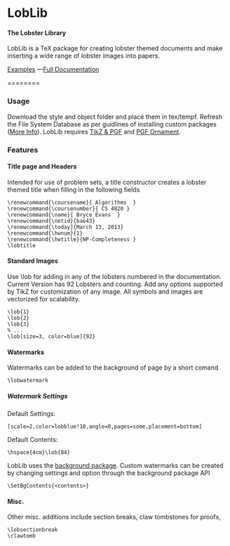 LobLib 
=======
#### The Lobster Library ####

LobLib is a TeX package for creating lobster themed documents and make inserting a wide range of lobster images into papers.

[Examples](https://github.com/bae43/LobLib/tree/master/documentation/examples) —[Full Documentation](https://github.com/bae43/LobLib/tree/master/documentation) 

========

### Usage ###

Download the style and object folder and place them in tex/tempf. Refresh the File System Database as per guidlines of installing custom packages ([More Info](http://www.math.uiuc.edu/~hildebr/tex/tips-customstyles.html)). LobLib requires [TikZ & PGF](http://www.ctan.org/pkg/pgf) and [PGF Ornament](http://altermundus.com/pages/downloads/packages/pgfornament/ornaments.pdf).

### Features ###

#### Title page and Headers ####

Intended for use of problem sets, a title constructor creates a lobster themed title when filling in the following fields
```TeX
\renewcommand{\coursename}{ Algorithms  }
\renewcommand{\coursenumber}{ CS 4820 }
\renewcommand{\name}{ Bryce Evans  }
\renewcommand{\netid}{bae43}
\renewcommand{\today}{March 13, 2013}
\renewcommand{\hwnum}{1}
\renewcommand{\hwtitle}{NP-Completeness }
\lobtitle
```

#### Standard Images
Use \lob for adding in any of the lobsters numbered in the documentation. Current Version has 92 Lobsters and counting. Add any options supported by TikZ for customization of any image. All symbols and images are vectorized for scalability.
```TeX
\lob{1}
\lob{2}
\lob{3}
% ...
\lob[size=3, color=blue]{92}
```

#### Watermarks

Watermarks can be added to the background of page by a short comand
```TeX
\lobwatermark
```
#####  Watermark Settings

Default Settings:
```TeX
[scale=2,color=lobblue!10,angle=0,pages=some,placement=bottom]
```

Default Contents:
```TeX
\hspace{4cm}\lob{84}
```

LobLib uses the [background package](http://math.sut.ac.th/lab/software/texlive/texmf-dist/doc/latex/background/background.pdf). Custom watermarks can be created by changing settings and option through the background package API
```TeX
\SetBgContents{<contents>}
```


#### Misc.

Other misc. additions include section breaks, claw tombstones for proofs, 
```TeX
\lobsectionbreak
\clawtomb
```

